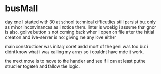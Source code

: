 # busMall
day one I started with 30 at school 
technical difficutlies still persist but only as minor inconvinances as i notice them.  linter is woekig i assume that gnor is also.  golive button is not coming back when i open on file after the initial creation and live-server is not giving me any love either 

main constructioer was initaly coret andd most of the geni was too but i didnt know what i was xalling my array so i couldnt have mde it work.

the mext move is to move to the handler and see if i can at least puthe structier togeteh and fallow the logic.